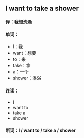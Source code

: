 ## I want to take a shower

#### 译：我想洗澡

#### 单词：

- I：我
- want：想要
- to：来
- take：拿
- a：一个
- shower：淋浴

#### 连读：

- I
- want to
- take a
- shower

#### 断词：I / want to / take a / shower
